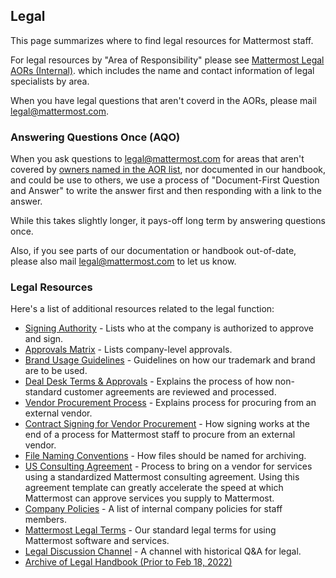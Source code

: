 ## Legal

This page summarizes where to find legal resources for Mattermost staff.

For legal resources by "Area of Responsibility" please see [Mattermost Legal AORs (Internal)](https://docs.google.com/document/d/14KzrhszTlaibtM4APezTS8CFb1vaHxRsnkV9ZFef-Uc/edit). which includes the name and contact information of legal specialists by area.

When you have legal questions that aren't coverd in the AORs, please mail legal@mattermost.com.

### Answering Questions Once (AQO)

When you ask questions to legal@mattermost.com for areas that aren't covered by [owners named in the AOR list](https://docs.google.com/document/d/14KzrhszTlaibtM4APezTS8CFb1vaHxRsnkV9ZFef-Uc/edit), nor documented in our handbook, and could be use to others, we use a process of "Document-First Question and Answer" to write the answer first and then responding with a link to the answer.

While this takes slightly longer, it pays-off long term by answering questions once.

Also, if you see parts of our documentation or handbook out-of-date, please also mail legal@mattermost.com to let us know.

### Legal Resources

Here's a list of additional resources related to the legal function:

* [Signing Authority](https://handbook.mattermost.com/operations/operations/company-processes/company-agreements#who-can-sign-on-behalf-of-the-company) - Lists who at the company is authorized to approve and sign.
* [Approvals Matrix](https://docs.google.com/spreadsheets/d/1fDIMiO0uydB_1zCUxZ4sGfSnBJ0P_49zbeQGgTqbYPI/edit#gid=1731392656) - Lists company-level approvals.
* [Brand Usage Guidelines](https://handbook.mattermost.com/operations/operations/company-processes/publishing/publishing-guidelines/brand-and-visual-design-guidelines) - Guidelines on how our trademark and brand are to be used.
* [Deal Desk Terms & Approvals](https://handbook.mattermost.com/operations/sales/deal-desk) - Explains the process of how non-standard customer agreements are reviewed and processed.
* [Vendor Procurement Process](https://handbook.mattermost.com/operations/finance/purchasing/how-to-procure-a-vendor-contract) - Explains process for procuring from an external vendor.
* [Contract Signing for Vendor Procurement](https://handbook.mattermost.com/operations/finance/purchasing/contracts-and-signing) - How signing works at the end of a process for Mattermost staff to procure from an external vendor.
* [File Naming Conventions](https://handbook.mattermost.com/operations/finance/naming-files-and-agreements) - How files should be named for archiving. 
* [US Consulting Agreement](https://handbook.mattermost.com/operations/finance/risk-management/mattermost-templated-agreements) - Process to bring on a vendor for services using a standardized Mattermost consulting agreement. Using this agreement template can greatly accelerate the speed at which Mattermost can approve services you supply to Mattermost.
* [Company Policies](https://handbook.mattermost.com/operations/security/policies) - A list of internal company policies for staff members.
* [Mattermost Legal Terms](https://mattermost.com/terms-of-service/) - Our standard legal terms for using Mattermost software and services.
* [Legal Discussion Channel](https://community.mattermost.com/private-core/channels/legal) - A channel with historical Q&A for legal.
* [Archive of Legal Handbook (Prior to Feb 18, 2022)](https://community.mattermost.com/boards/workspace/ezhqoc78aigo7poyrb9hy7u5jw/25b8db83-635b-4469-8c66-37774edbd0c5/ad1e7566-7232-4d88-84b0-7d328b10f1bc/cgprte3iuutdrfeujxgk6p6yw1y)